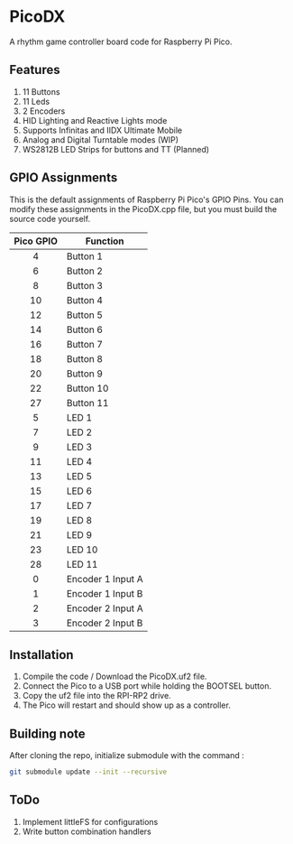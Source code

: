 # PicoDX

A rhythm game controller board code for Raspberry Pi Pico.

## Features

1. 11 Buttons
2. 11 Leds
3. 2 Encoders
4. HID Lighting and Reactive Lights mode
5. Supports Infinitas and IIDX Ultimate Mobile
6. Analog and Digital Turntable modes (WIP)
7. WS2812B LED Strips for buttons and TT (Planned)

## GPIO Assignments

This is the default assignments of Raspberry Pi Pico's GPIO Pins. You can modify these assignments in the PicoDX.cpp file, but you must build the source code yourself.

|Pico GPIO  |Function|
|:---------:|--------|
|4          |Button 1|
|6          |Button 2|
|8          |Button 3|
|10         |Button 4|
|12         |Button 5|
|14         |Button 6|
|16         |Button 7|
|18         |Button 8|
|20         |Button 9|
|22         |Button 10|
|27         |Button 11|
|5          |LED 1|
|7          |LED 2|
|9          |LED 3|
|11         |LED 4|
|13         |LED 5|
|15         |LED 6|
|17         |LED 7|
|19         |LED 8|
|21         |LED 9|
|23         |LED 10|
|28         |LED 11|
|0          |Encoder 1 Input A|
|1          |Encoder 1 Input B|
|2          |Encoder 2 Input A|
|3          |Encoder 2 Input B|



## Installation

1. Compile the code / Download the PicoDX.uf2 file.
2. Connect the Pico to a USB port while holding the BOOTSEL button.
3. Copy the uf2 file into the RPI-RP2 drive.
4. The Pico will restart and should show up as a controller.

## Building note

After cloning the repo, initialize submodule with the command :

``` bash
git submodule update --init --recursive
```

## ToDo
1. Implement littleFS for configurations
2. Write button combination handlers